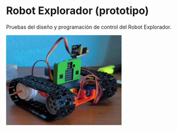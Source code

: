 # Robot Explorador (prototipo)
Pruebas del diseño y programación de control del Robot Explorador. 

<a href="" target="_blank"><img width="315" height="246" border="0" align="center" src="img/eserover01.png"/></a>
